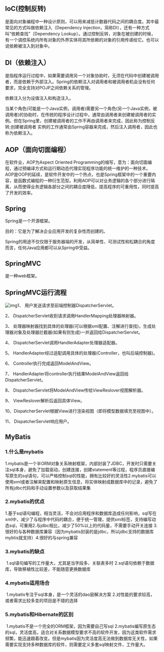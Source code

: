 ## IoC(控制反转)

是面向对象编程中一种设计原则，可以用来减低计数器代码之间的耦合度。其中最常见的方式叫做依赖注入（Dependency Injection，简称DI），还有一种方式叫“依赖查找”（Dependency Lookup）。通过控制反转，对象在被创建的时候，有一个调控系统内所有对象的外界实体将其所依赖的对象的引用传递给它。也可以说依赖被注入到对象中。

## DI（依赖注入）

是指程序运行过程中，如果需要调用另一个对象协助时，无须在代码中创建被调用者，而是依赖于外部注入。Spring的依赖注入对调用者和被调用者机会没有任何要求，完全支持对POJP之间依赖关系的管理。

依赖注入分为设值注入和构造注入。

当某个角色(可能是一个Java实例，调用者)需要另一个角色(另一个Java实例，被调用者)的协助时，在传统的程序设计过程中，通常由调用者来创建被调用者的实例。但在Spring里，创建被调用者的工作不再由调用者来完成，因此称为控制反转;创建被调用者 实例的工作通常由Spring容器来完成，然后注入调用者，因此也称为依赖注入。

## AOP（面向切面编程）

在软件业，AOP为Aspect Oriented Programming的缩写，意为：面向切面编程，通过预编译方式和运行期动态代理实现程序功能的统一维护的一种技术。AOP是OOP的延续，是软件开发中的一个热点，也是Spring框架中的一个重要内容，是函数式编程的一种衍生范型。利用AOP可以对业务逻辑的各个部分进行隔离，从而使得业务逻辑各部分之间的耦合度降低，提高程序的可重用性，同时提高了开发的效率。


## Spring

Spring是一个开源框架。

目的：它是为了解决企业应用开发的复杂性而创建的。

Spring的用途不仅仅限于服务器端的开发，从简单性、可测试性和松耦合的角度而言，任何Java应用都可以从Spring中受益。

## SpringMVC

是一种web框架。

## SpringMVC运行流程

![img](https://images2015.cnblogs.com/blog/249993/201612/249993-20161212142542042-2117679195.jpg)1、 用户发送请求至前端控制器DispatcherServlet。

2、 DispatcherServlet收到请求调用HandlerMapping处理器映射器。

3、 处理器映射器找到具体的处理器(可以根据xml配置、注解进行查找)，生成处理器对象及处理器拦截器(如果有则生成)一并返回给DispatcherServlet。

4、 DispatcherServlet调用HandlerAdapter处理器适配器。

5、 HandlerAdapter经过适配调用具体的处理器(Controller，也叫后端控制器)。

6、 Controller执行完成返回ModelAndView。

7、 HandlerAdapter将controller执行结果ModelAndView返回给DispatcherServlet。

8、 DispatcherServlet将ModelAndView传给ViewReslover视图解析器。

9、 ViewReslover解析后返回具体View。

10、DispatcherServlet根据View进行渲染视图（即将模型数据填充至视图中）。

11、 DispatcherServlet响应用户。

## MyBatis

### 1.什么是mybatis
​    1.mybatis是一个半ORM对象关系映射框架，内部封装了JDBC，开发时只需要关注sql本身，避免了加载驱动，创建连接，创建statement等过程，程序员直接编写原生的sql语句，可以严格控制sql的性能，拥有比较好的灵活性
​    2.mybatis可以使用xml或者注解来配置和映射原生信息，将实体映射成数据库中的记录，避免了所有jdbc代码和手动设置参数以及获取结果集

### 2.mybatis的优点
​    1.基于sql语句编程，相当灵活，不会对应用程序和数据库造成任何影响，sql写在xml中，减少了与程序中代码的耦合，便于统一管理，提供xml标签，支持编写动态sql，可重用
​    2.与jdbc相比，减少了50%以上的代码量，不需要手动开关连接
​    3.很好的与各种数据库兼容（因为mybatis封装的是jdbc，所以jdbc支持的数据库mybtis就支持）
​    4.很好的与spring兼容

### 3.mybatis的缺点
​    1.sql语句编写的工作量大，尤其是当字段多、关联表多时
​    2.sql语句依赖于数据库，导致移植性比较差，不能随意更换数据库

### 4.mybatis适用场合
​    1.mybatis专注于sql本身，是一个灵活的dao层解决方案
​    2.对性能的要求较高，或者需求比较多变的项目是不错的选择

### 5.mybatis和Hibernate的区别
​    1.mybatis不是一个完全的ORM框架，因为需要自己写sql
​    2.mybatis编写原生态的sql，灵活度高，适合对关系数据模型要求不高的软件开发，因为这类软件需求频繁，能迅速跟着改变。但是mybatis因为灵活度高无法做到数据库无关性，如果需要实现支持多种数据库的软件，则需要定义多套sql映射文件，工作量大。
